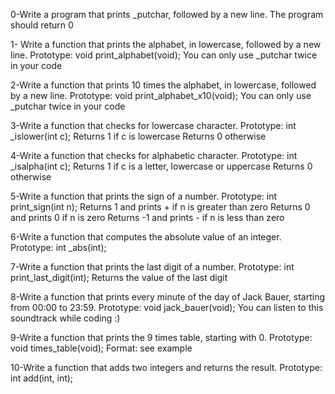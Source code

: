 0-Write a program that prints _putchar, followed by a new line.
    The program should return 0


1- Write a function that prints the alphabet, in lowercase, followed by a new line.
    Prototype: void print_alphabet(void);
    You can only use _putchar twice in your code

2-Write a function that prints 10 times the alphabet, in lowercase, followed by a new line.
    Prototype: void print_alphabet_x10(void);
    You can only use _putchar twice in your code

3-Write a function that checks for lowercase character.
    Prototype: int _islower(int c);
    Returns 1 if c is lowercase
    Returns 0 otherwise

4-Write a function that checks for alphabetic character.
    Prototype: int _isalpha(int c);
    Returns 1 if c is a letter, lowercase or uppercase
    Returns 0 otherwise

5-Write a function that prints the sign of a number.
    Prototype: int print_sign(int n);
    Returns 1 and prints + if n is greater than zero
    Returns 0 and prints 0 if n is zero
    Returns -1 and prints - if n is less than zero

6-Write a function that computes the absolute value of an integer.
    Prototype: int _abs(int);

7-Write a function that prints the last digit of a number.
    Prototype: int print_last_digit(int);
    Returns the value of the last digit

8-Write a function that prints every minute of the day of Jack Bauer, starting from 00:00 to 23:59.
    Prototype: void jack_bauer(void);
    You can listen to this soundtrack while coding :)

9-Write a function that prints the 9 times table, starting with 0.
    Prototype: void times_table(void);
    Format: see example

10-Write a function that adds two integers and returns the result.
    Prototype: int add(int, int);

